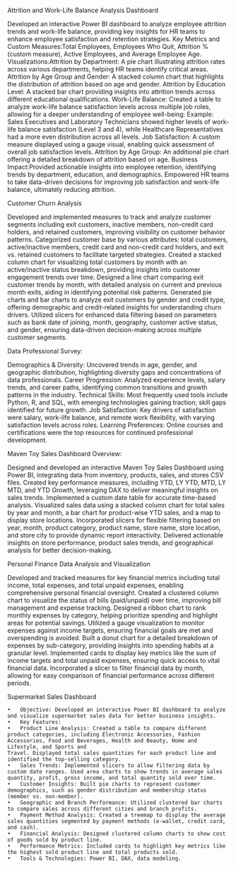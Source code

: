 Attrition and Work-Life Balance Analysis Dashboard

Developed an interactive Power BI dashboard to analyze employee attrition trends and work-life balance, providing key insights for HR teams to enhance employee satisfaction and retention strategies.
Key Metrics and Custom Measures:Total Employees, Employees Who Quit, Attrition % (custom measure), Active Employees, and Average Employee Age.
Visualizations:Attrition by Department: A pie chart illustrating attrition rates across various departments, helping HR teams identify critical areas.
Attrition by Age Group and Gender: A stacked column chart that highlights the distribution of attrition based on age and gender.
Attrition by Education Level: A stacked bar chart providing insights into attrition trends across different educational qualifications.
Work-Life Balance: Created a table to analyze work-life balance satisfaction levels across multiple job roles, allowing for a deeper understanding of employee well-being:
Example: Sales Executives and Laboratory Technicians showed higher levels of work-life balance satisfaction (Level 3 and 4), while Healthcare Representatives had a more even distribution across all levels.
Job Satisfaction: A custom measure displayed using a gauge visual, enabling quick assessment of overall job satisfaction levels.
Attrition by Age Group: An additional pie chart offering a detailed breakdown of attrition based on age.
Business Impact:Provided actionable insights into employee retention, identifying trends by department, education, and demographics.
Empowered HR teams to take data-driven decisions for improving job satisfaction and work-life balance, ultimately reducing attrition.


Customer Churn Analysis

Developed and implemented measures to track and analyze customer segments including exit customers, inactive members, non-credit card holders, and retained customers, improving visibility on customer behavior patterns.
Categorized customer base by various attributes: total customers, active/inactive members, credit card and non-credit card holders, and exit vs. retained customers to facilitate targeted strategies.
Created a stacked column chart for visualizing total customers by month with an active/inactive status breakdown, providing insights into customer engagement trends over time.
Designed a line chart comparing exit customer trends by month, with detailed analysis on current and previous month exits, aiding in identifying potential risk patterns.
Generated pie charts and bar charts to analyze exit customers by gender and credit type, offering demographic and credit-related insights for understanding churn drivers.
Utilized slicers for enhanced data filtering based on parameters such as bank date of joining, month, geography, customer active status, and gender, ensuring data-driven decision-making across multiple customer segments.



Data Professional Survey:

Demographics & Diversity: Uncovered trends in age, gender, and geographic distribution, highlighting diversity gaps and concentrations of data professionals.
Career Progression: Analyzed experience levels, salary trends, and career paths, identifying common transitions and growth patterns in the industry.
Technical Skills: Most frequently used tools include Python, R, and SQL, with emerging technologies gaining traction; skill gaps identified for future growth.
Job Satisfaction: Key drivers of satisfaction were salary, work-life balance, and remote work flexibility, with varying satisfaction levels across roles.
Learning Preferences: Online courses and certifications were the top resources for continued professional development.




Maven Toy Sales Dashboard Overview:

Designed and developed an interactive Maven Toy Sales Dashboard using Power BI, integrating data from inventory, products, sales, and stores CSV files.
Created key performance measures, including YTD, LY YTD, MTD, LY MTD, and YTD Growth, leveraging DAX to deliver meaningful insights on sales trends.
Implemented a custom date table for accurate time-based analysis.
Visualized sales data using a stacked column chart for total sales by year and month, a bar chart for product-wise YTD sales, and a map to display store locations.
Incorporated slicers for flexible filtering based on year, month, product category, product name, store name, store location, and store city to provide dynamic report interactivity.
Delivered actionable insights on store performance, product sales trends, and geographical analysis for better decision-making.

Personal Finance Data Analysis and Visualization

Developed and tracked measures for key financial metrics including total income, total expenses, and total unpaid expenses, enabling comprehensive personal financial oversight.
Created a clustered column chart to visualize the status of bills (paid/unpaid) over time, improving bill management and expense tracking.
Designed a ribbon chart to rank monthly expenses by category, helping prioritize spending and highlight areas for potential savings.
Utilized a gauge visualization to monitor expenses against income targets, ensuring financial goals are met and overspending is avoided.
Built a donut chart for a detailed breakdown of expenses by sub-category, providing insights into spending habits at a granular level.
Implemented cards to display key metrics like the sum of income targets and total unpaid expenses, ensuring quick access to vital financial data.
Incorporated a slicer to filter financial data by month, allowing for easy comparison of financial performance across different periods.

Supermarket Sales Dashboard 

	•	Objective: Developed an interactive Power BI dashboard to analyze and visualize supermarket sales data for better business insights.
	•	Key Features:
	•	Product Line Analysis: Created a table to compare different product categories, including Electronic Accessories, Fashion Accessories, Food and Beverages, Health and Beauty, Home and Lifestyle, and Sports and 
    Travel. Displayed total sales quantities for each product line and identified the top-selling category.
	•	Sales Trends: Implemented slicers to allow filtering data by custom date ranges. Used area charts to show trends in average sales quantity, profit, gross income, and total quantity sold over time.
	•	Customer Insights: Built pie charts to represent customer demographics, such as gender distribution and membership status (member vs. non-member).
	•	Geographic and Branch Performance: Utilized clustered bar charts to compare sales across different cities and branch profits.
	•	Payment Method Analysis: Created a treemap to display the average sales quantities segmented by payment methods (e-wallet, credit card, and cash).
	•	Financial Analysis: Designed clustered column charts to show cost of goods sold by product line.
	•	Performance Metrics: Included cards to highlight key metrics like the highest sold product line and total products sold.
	•	Tools & Technologies: Power BI, DAX, data modeling.





